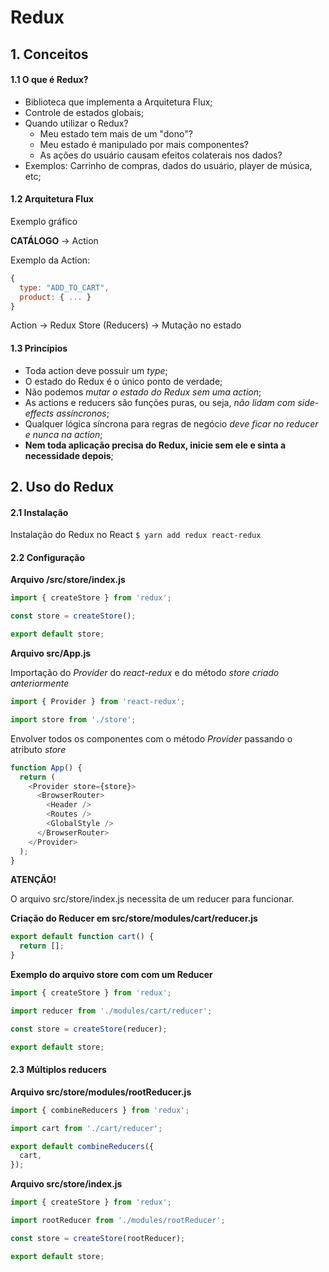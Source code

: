 # Redux

## 1. Conceitos

#### 1.1 O que é Redux?

* Biblioteca que implementa a Arquitetura Flux;
* Controle de estados globais;
* Quando utilizar o Redux?
  * Meu estado tem mais de um "dono"?
  * Meu estado é manipulado por mais componentes?
  * As ações do usuário causam efeitos colaterais nos dados?
* Exemplos: Carrinho de compras, dados do usuário, player de música, etc;

#### 1.2 Arquitetura Flux

Exemplo gráfico

**CATÁLOGO** -> Action

Exemplo da Action:

```js
{
  type: "ADD_TO_CART",
  product: { ... }
}
```

Action -> Redux Store (Reducers) -> Mutação no estado

#### 1.3 Princípios

* Toda action deve possuir um *type*;
* O estado do Redux é o único ponto de verdade;
* Não podemos *mutar o estado do Redux sem uma action*;
* As actions e reducers são funções puras, ou seja, *não lidam com side-effects assíncronos*;
* Qualquer lógica síncrona para regras de negócio *deve ficar no reducer e nunca na action*;
* **Nem toda aplicação precisa do Redux, inicie sem ele e sinta a necessidade depois**;

## 2. Uso do Redux

#### 2.1 Instalação

Instalação do Redux no React
`$ yarn add redux react-redux`

#### 2.2 Configuração

**Arquivo /src/store/index.js**

```js
import { createStore } from 'redux';

const store = createStore();

export default store;
```

**Arquivo src/App.js**

Importação do *Provider* do *react-redux* e do método *store criado anteriormente*

```js
import { Provider } from 'react-redux';

import store from './store';
```

Envolver todos os componentes com o método *Provider* passando o atributo *store*

```js
function App() {
  return (
    <Provider store={store}>
      <BrowserRouter>
        <Header />
        <Routes />
        <GlobalStyle />
      </BrowserRouter>
    </Provider>
  );
}
```

**ATENÇÃO!**

O arquivo src/store/index.js necessita de um reducer para funcionar.

**Criação do Reducer em src/store/modules/cart/reducer.js**

```js
export default function cart() {
  return [];
}
```

**Exemplo do arquivo store com com um Reducer**

```js
import { createStore } from 'redux';

import reducer from './modules/cart/reducer';

const store = createStore(reducer);

export default store;
```

#### 2.3 Múltiplos reducers

**Arquivo src/store/modules/rootReducer.js**

```js
import { combineReducers } from 'redux';

import cart from './cart/reducer';

export default combineReducers({
  cart,
});
```

**Arquivo src/store/index.js**

```js
import { createStore } from 'redux';

import rootReducer from './modules/rootReducer';

const store = createStore(rootReducer);

export default store;
```